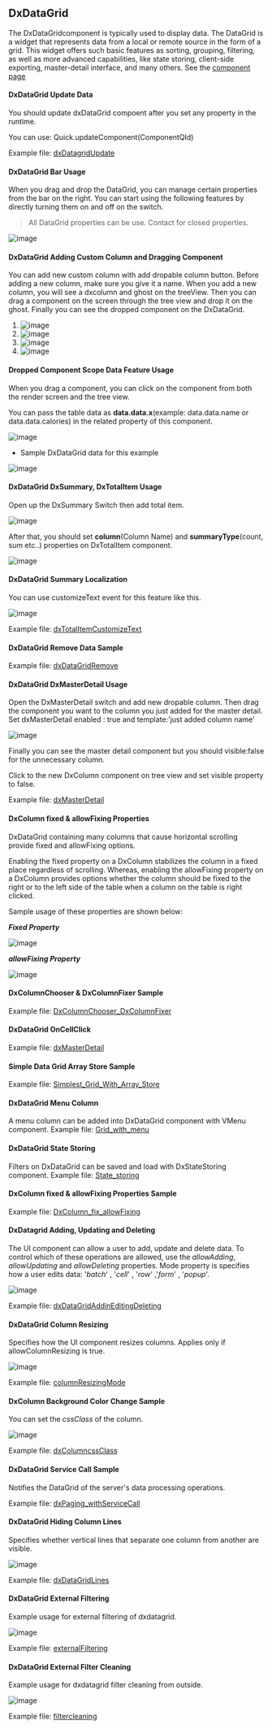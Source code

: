 ## DxDataGrid

The DxDataGridcomponent is typically used to display data.
The DataGrid is a widget that represents data from a local or remote source in the form of a grid. This widget offers such basic features as sorting, grouping, filtering, as well as more advanced capabilities, like state storing, client-side exporting, master-detail interface, and many others.
See the [component page](https://js.devexpress.com/Documentation/ApiReference/UI_Widgets/dxDataGrid/)

#### DxDataGrid Update Data
You should update dxDataGrid compoent after you set any property in the runtime. 

You can use: Quick.updateComponent(ComponentQId)

Example file: <a href="" onclick="this.href='?q=qjsons/dxDatagridUpdate.qjson'; this.target=(window.location !== window.parent.location) ? '' : '_blank';"  target=''>dxDatagridUpdate</a>

#### DxDataGrid Bar Usage

When you drag and drop the DataGrid, you can manage certain properties from the bar on the right. You can start using the following features by directly turning them on and off on the switch.

> All DataGrid properties can be use. Contact for closed properties.

![image](https://cdn.softtech.com.tr/ngsp-quick/nemo/dev/mdImages/DxDataGrid/barUsage.png)

#### DxDataGrid Adding Custom Column and Dragging Component

You can add new custom column with add dropable column button. Before adding a new column, make sure you give it a name. When you add a new column, you will see a dxcolumn and ghost on the treeView. Then you can drag a component on the screen through the tree view and drop it on the ghost. Finally you can see the dropped component on the DxDataGrid.

1. ![image](https://cdn.softtech.com.tr/ngsp-quick/nemo/dev/mdImages/DxDataGrid/addColumn.png)
2. ![image](https://cdn.softtech.com.tr/ngsp-quick/nemo/dev/mdImages/DxDataGrid/addColumnTreeview.png)
3. ![image](https://cdn.softtech.com.tr/ngsp-quick/nemo/dev/mdImages/DxDataGrid/addColumnTreeview2.png)
4. ![image](https://cdn.softtech.com.tr/ngsp-quick/nemo/dev/mdImages/DxDataGrid/testColumn.png)

#### Dropped Component Scope Data Feature Usage

When you drag a component, you can click on the component from both the render screen and the tree view.

You can pass the table data as **data.data.x**(example: data.data.name or data.data.calories) in the related property of this component.

![image](https://cdn.softtech.com.tr/ngsp-quick/nemo/dev/mdImages/DxDataGrid/data.png)

- Sample DxDataGrid data for this example

![image](https://cdn.softtech.com.tr/ngsp-quick/nemo/dev/mdImages/DxDataGrid/data2.png)

#### DxDataGrid DxSummary, DxTotalItem Usage

Open up the DxSummary Switch then add total item. 

![image](https://cdn.softtech.com.tr/ngsp-quick/nemo/dev/mdImages/DxDataGrid/dxSummary.png)

After that, you should set **column**(Column Name) and **summaryType**(count, sum etc..) properties on DxTotalItem component.

![image](https://cdn.softtech.com.tr/ngsp-quick/nemo/dev/mdImages/DxDataGrid/dxSummary2.png)

#### DxDataGrid Summary Localization

You can use customizeText event for this feature like this.

![image](https://cdn.softtech.com.tr/ngsp-quick/nemo/dev/mdImages/DxDataGrid/dxSummary3.png)

Example file: <a href="" onclick="this.href='?q=qjsons/dxTotalItemCustomizeText.qjson'; this.target=(window.location !== window.parent.location) ? '' : '_blank';"  target=''>dxTotalItemCustomizeText</a>

#### DxDataGrid Remove Data Sample

Example file: <a href="" onclick="this.href='?q=qjsons/dxDataGridRemove.qjson'; this.target=(window.location !== window.parent.location) ? '' : '_blank';"  target=''>dxDataGridRemove</a>
#### DxDataGrid DxMasterDetail Usage

Open the DxMasterDetail switch and add new dropable column. Then drag the component you want to the column you just added for the master detail. Set dxMasterDetail enabled : true and template:'just added column name'

![image](https://cdn.softtech.com.tr/ngsp-quick/nemo/dev/mdImages/DxDataGrid/dxMasterDetail.png)

Finally you can see the master detail component but you should visible:false for the unnecessary column.

Click to the new DxColumn component on tree view and set visible property to false.

Example file: <a href="" onclick="this.href='?q=qjsons/dxMasterDetail.qjson'; this.target=(window.location !== window.parent.location) ? '' : '_blank';"  target=''>dxMasterDetail</a>

#### DxColumn fixed & allowFixing Properties

DxDataGrid containing many columns that cause horizontal scrolling provide fixed and allowFixing options. 

Enabling the fixed property on a DxColumn stabilizes the column in a fixed place regardless of  scrolling. Whereas, enabling the allowFixing property on a DxColumn provides options whether the column should be fixed to the right or to the left side of the table when a column on the table is right clicked.

Sample usage of these properties are shown below:

***Fixed Property*** 

![image](https://cdn.softtech.com.tr/ngsp-quick/nemo/dev/mdImages/DxDataGrid/DxDataGrid_ColumnFixed.gif)

***allowFixing Property***

![image](https://cdn.softtech.com.tr/ngsp-quick/nemo/dev/mdImages/DxDataGrid/DxDataGrid_ColumnAllowFixing.gif)




#### DxColumnChooser & DxColumnFixer Sample

Example file: <a href="" onclick="this.href='?q=qjsons/DxColumnChooser_DxColumnFixer.qjson'; this.target=(window.location !== window.parent.location) ? '' : '_blank';"  target=''>DxColumnChooser_DxColumnFixer</a>
#### DxDataGrid OnCellClick

Example file: <a href="" onclick="this.href='?q=qjsons/onCellClickDx.qjson'; this.target=(window.location !== window.parent.location) ? '' : '_blank';"  target=''>dxMasterDetail</a>
#### Simple Data Grid Array Store Sample


Example file: <a href="" onclick="this.href='?q=qjsons/Simplest_Grid_With_Array_Store.qjson'; this.target=(window.location !== window.parent.location) ? '' : '_blank';"  target=''>Simplest_Grid_With_Array_Store</a>


#### DxDataGrid Menu Column

A menu column can be added into DxDataGrid component with VMenu component. 
Example file: <a href="" onclick="this.href='?q=qjsons/Grid_with_menu.qjson'; this.target=(window.location !== window.parent.location) ? '' : '_blank';"  target=''>Grid_with_menu</a>

#### DxDataGrid State Storing

Filters on DxDataGrid can be saved and load with DxStateStoring component.
Example file: <a href="" onclick="this.href='?q=qjsons/State_storing.qjson'; this.target=(window.location !== window.parent.location) ? '' : '_blank';"  target=''>State_storing</a>

#### DxColumn fixed & allowFixing Properties Sample
Example file: <a href="" onclick="this.href='?q=qjsons/DxColumn_fix_allowFixing.qjson'; this.target=(window.location !== window.parent.location) ? '' : '_blank';"  target=''>DxColumn_fix_allowFixing</a>


#### DxDatagrid Adding, Updating and Deleting 

The UI component can allow a user to add, update and delete data. To control which of these operations are allowed, use the *allowAdding*, *allowUpdating* and *allowDeleting* properties. Mode property is specifies how a user edits data:  '*batch*' , '*cell*' , '*row*' ,'*form*' , '*popup*'.

![image](https://cdn.softtech.com.tr/ngsp-quick/nemo/dev/mdImages/DxDataGrid/addingdeleting.gif)


Example file: <a href="" onclick="this.href='?q=qjsons/dxDataGridAddinEditingDeleting.qjson'; this.target=(window.location !== window.parent.location) ? '' : '_blank';"  target=''>dxDataGridAddinEditingDeleting</a>



#### DxDataGrid Column Resizing 

Specifies how the UI component resizes columns. Applies only if allowColumnResizing is true.

![image](https://cdn.softtech.com.tr/ngsp-quick/nemo/dev/mdImages/DxDataGrid/resizing.gif)

Example file: <a href="" onclick="this.href='?q=qjsons/columnResizingMode.qjson'; this.target=(window.location !== window.parent.location) ? '' : '_blank';"  target=''>columnResizingMode</a>


#### DxColumn Background Color Change Sample

You can set the *cssClass* of the column.

![image](https://cdn.softtech.com.tr/ngsp-quick/nemo/dev/mdImages/DxDataGrid/cssClass.PNG)

Example file: <a href="" onclick="this.href='?q=qjsons/dxColumncssClass.qjson'; this.target=(window.location !== window.parent.location) ? '' : '_blank';"  target=''>dxColumncssClass</a>


#### DxDataGrid Service Call Sample

Notifies the DataGrid of the server's data processing operations.

Example file: <a href="" onclick="this.href='?q=qjsons/dxPaging_withServiceCall.qjson'; this.target=(window.location !== window.parent.location) ? '' : '_blank';"  target=''>dxPaging_withServiceCall</a>


#### DxDataGrid Hiding Column Lines

Specifies whether vertical lines that separate one column from another are visible.

![image](https://cdn.softtech.com.tr/ngsp-quick/nemo/dev/mdImages/DxDataGrid/columnlines.PNG)

Example file: <a href="" onclick="this.href='?q=qjsons/dxDataGridLines.qjson'; this.target=(window.location !== window.parent.location) ? '' : '_blank';"  target=''>dxDataGridLines</a>
#### DxDataGrid External Filtering

Example usage for external filtering of dxdatagrid.

![image](https://cdn.softtech.com.tr/ngsp-quick/nemo/dev/mdImages/DxDataGrid/externalfiltering.gif)

Example file: <a href="" onclick="this.href='?q=qjsons/externalFiltering.qjson'; this.target=(window.location !== window.parent.location) ? '' : '_blank';"  target=''>externalFiltering</a>


#### DxDataGrid External Filter Cleaning 

Example usage for dxdatagrid filter cleaning from outside.

![image](https://cdn.softtech.com.tr/ngsp-quick/nemo/dev/mdImages/DxDataGrid/extarnalfilterClear.gif)

Example file: <a href="" onclick="this.href='?q=qjsons/filtercleaning.qjson'; this.target=(window.location !== window.parent.location) ? '' : '_blank';"  target=''>filtercleaning</a>
